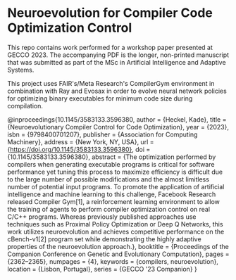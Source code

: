 # Neuroevolution for Compiler Code Optimization Control

This repo contains work performed for a workshop paper presented at GECCO 2023. 
The accompanying PDF is the longer, non-printed manuscript that was submitted as part of the MSc in Artificial Intelligence and Adaptive Systems.

This project uses FAIR's/Meta Research's CompilerGym environment in combination with Ray and Evosax in order to evolve neural network policies for optimizing binary executables for minimum code size during compilation.

@inproceedings{10.1145/3583133.3596380,
author = {Heckel, Kade},
title = {Neuroevolutionary Compiler Control for Code Optimization},
year = {2023},
isbn = {9798400701207},
publisher = {Association for Computing Machinery},
address = {New York, NY, USA},
url = {https://doi.org/10.1145/3583133.3596380},
doi = {10.1145/3583133.3596380},
abstract = {The optimization performed by compilers when generating executable programs is critical for software performance yet tuning this process to maximize efficiency is difficult due to the large number of possible modifications and the almost limitless number of potential input programs. To promote the application of artificial intelligence and machine learning to this challenge, Facebook Research released Compiler Gym[1], a reinforcement learning environment to allow the training of agents to perform compiler optimization control on real C/C++ programs. Whereas previously published approaches use techniques such as Proximal Policy Optimization or Deep Q Networks, this work utilizes neuroevolution and achieves competitive performance on the cBench-v1[2] program set while demonstrating the highly adaptive properties of the neuroevolution approach.},
booktitle = {Proceedings of the Companion Conference on Genetic and Evolutionary Computation},
pages = {2362–2365},
numpages = {4},
keywords = {compilers, neuroevolution},
location = {Lisbon, Portugal},
series = {GECCO '23 Companion}
}
